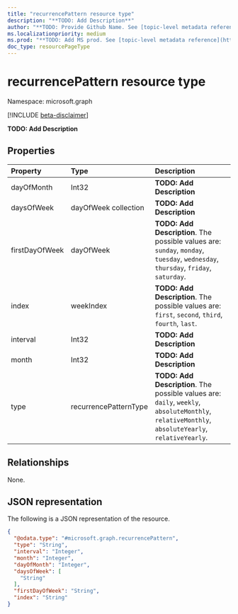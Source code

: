 ```yaml
---
title: "recurrencePattern resource type"
description: "**TODO: Add Description**"
author: "**TODO: Provide Github Name. See [topic-level metadata reference](https://msgo.azurewebsites.net/add/document/guidelines/metadata.html#topic-level-metadata)**"
ms.localizationpriority: medium
ms.prod: "**TODO: Add MS prod. See [topic-level metadata reference](https://msgo.azurewebsites.net/add/document/guidelines/metadata.html#topic-level-metadata)**"
doc_type: resourcePageType
---
```


# recurrencePattern resource type

Namespace: microsoft.graph

[!INCLUDE [beta-disclaimer](../../includes/beta-disclaimer.md)]

**TODO: Add Description**

## Properties
|Property|Type|Description|
|:---|:---|:---|
|dayOfMonth|Int32|**TODO: Add Description**|
|daysOfWeek|dayOfWeek collection|**TODO: Add Description**|
|firstDayOfWeek|dayOfWeek|**TODO: Add Description**. The possible values are: `sunday`, `monday`, `tuesday`, `wednesday`, `thursday`, `friday`, `saturday`.|
|index|weekIndex|**TODO: Add Description**. The possible values are: `first`, `second`, `third`, `fourth`, `last`.|
|interval|Int32|**TODO: Add Description**|
|month|Int32|**TODO: Add Description**|
|type|recurrencePatternType|**TODO: Add Description**. The possible values are: `daily`, `weekly`, `absoluteMonthly`, `relativeMonthly`, `absoluteYearly`, `relativeYearly`.|

## Relationships
None.

## JSON representation
The following is a JSON representation of the resource.
<!-- {
  "blockType": "resource",
  "@odata.type": "microsoft.graph.recurrencePattern"
}
-->
``` json
{
  "@odata.type": "#microsoft.graph.recurrencePattern",
  "type": "String",
  "interval": "Integer",
  "month": "Integer",
  "dayOfMonth": "Integer",
  "daysOfWeek": [
    "String"
  ],
  "firstDayOfWeek": "String",
  "index": "String"
}
```

